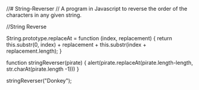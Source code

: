 //# String-Reverser
// A program in Javascript to reverse the order of the characters in any given string. 

//String Reverse

String.prototype.replaceAt = function (index, replacement) {
    return this.substr(0, index) + replacement + this.substr(index + replacement.length);
}

function stringReverser(pirate) {
 alert(pirate.replaceAt(pirate.length-length, str.charAt(pirate.length -1)))
}

stringReverser("Donkey");
